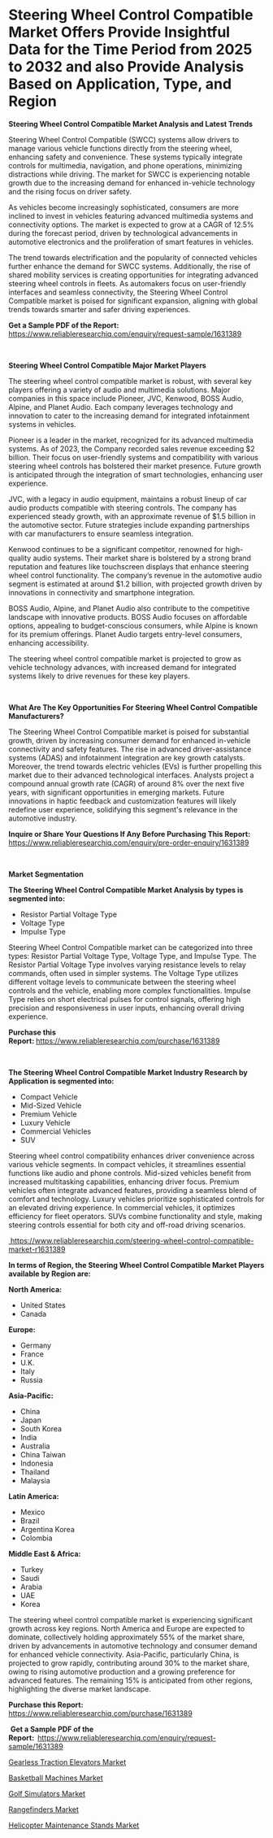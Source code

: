 <p><h1>Steering Wheel Control Compatible Market Offers Provide Insightful Data for the Time Period from 2025 to 2032 and also Provide Analysis Based on Application, Type, and Region</h1></p><p><strong>Steering Wheel Control Compatible Market Analysis and Latest Trends</strong></p>
<p><p>Steering Wheel Control Compatible (SWCC) systems allow drivers to manage various vehicle functions directly from the steering wheel, enhancing safety and convenience. These systems typically integrate controls for multimedia, navigation, and phone operations, minimizing distractions while driving. The market for SWCC is experiencing notable growth due to the increasing demand for enhanced in-vehicle technology and the rising focus on driver safety. </p><p>As vehicles become increasingly sophisticated, consumers are more inclined to invest in vehicles featuring advanced multimedia systems and connectivity options. The market is expected to grow at a CAGR of 12.5% during the forecast period, driven by technological advancements in automotive electronics and the proliferation of smart features in vehicles. </p><p>The trend towards electrification and the popularity of connected vehicles further enhance the demand for SWCC systems. Additionally, the rise of shared mobility services is creating opportunities for integrating advanced steering wheel controls in fleets. As automakers focus on user-friendly interfaces and seamless connectivity, the Steering Wheel Control Compatible market is poised for significant expansion, aligning with global trends towards smarter and safer driving experiences.</p></p>
<p><strong>Get a Sample PDF of the Report:&nbsp;</strong> <a href="https://www.reliableresearchiq.com/enquiry/request-sample/1631389?utm_campaign=99&utm_medium=2&utm_source=Github&utm_content=ia&utm_term=21022025&utm_id=steering-wheel-control-compatible">https://www.reliableresearchiq.com/enquiry/request-sample/1631389</a></p>
<p>&nbsp;</p>
<p><strong>Steering Wheel Control Compatible Major Market Players</strong></p>
<p><p>The steering wheel control compatible market is robust, with several key players offering a variety of audio and multimedia solutions. Major companies in this space include Pioneer, JVC, Kenwood, BOSS Audio, Alpine, and Planet Audio. Each company leverages technology and innovation to cater to the increasing demand for integrated infotainment systems in vehicles.</p><p>Pioneer is a leader in the market, recognized for its advanced multimedia systems. As of 2023, the Company recorded sales revenue exceeding $2 billion. Their focus on user-friendly systems and compatibility with various steering wheel controls has bolstered their market presence. Future growth is anticipated through the integration of smart technologies, enhancing user experience.</p><p>JVC, with a legacy in audio equipment, maintains a robust lineup of car audio products compatible with steering controls. The company has experienced steady growth, with an approximate revenue of $1.5 billion in the automotive sector. Future strategies include expanding partnerships with car manufacturers to ensure seamless integration.</p><p>Kenwood continues to be a significant competitor, renowned for high-quality audio systems. Their market share is bolstered by a strong brand reputation and features like touchscreen displays that enhance steering wheel control functionality. The company’s revenue in the automotive audio segment is estimated at around $1.2 billion, with projected growth driven by innovations in connectivity and smartphone integration.</p><p>BOSS Audio, Alpine, and Planet Audio also contribute to the competitive landscape with innovative products. BOSS Audio focuses on affordable options, appealing to budget-conscious consumers, while Alpine is known for its premium offerings. Planet Audio targets entry-level consumers, enhancing accessibility.</p><p>The steering wheel control compatible market is projected to grow as vehicle technology advances, with increased demand for integrated systems likely to drive revenues for these key players.</p></p>
<p>&nbsp;</p>
<p><strong>What Are The Key Opportunities For Steering Wheel Control Compatible Manufacturers?</strong></p>
<p><p>The Steering Wheel Control Compatible market is poised for substantial growth, driven by increasing consumer demand for enhanced in-vehicle connectivity and safety features. The rise in advanced driver-assistance systems (ADAS) and infotainment integration are key growth catalysts. Moreover, the trend towards electric vehicles (EVs) is further propelling this market due to their advanced technological interfaces. Analysts project a compound annual growth rate (CAGR) of around 8% over the next five years, with significant opportunities in emerging markets. Future innovations in haptic feedback and customization features will likely redefine user experience, solidifying this segment's relevance in the automotive industry.</p></p>
<p><strong>Inquire or Share Your Questions If Any Before Purchasing This Report:</strong> <a href="https://www.reliableresearchiq.com/enquiry/pre-order-enquiry/1631389?utm_campaign=99&utm_medium=2&utm_source=Github&utm_content=ia&utm_term=21022025&utm_id=steering-wheel-control-compatible">https://www.reliableresearchiq.com/enquiry/pre-order-enquiry/1631389</a></p>
<p>&nbsp;</p>
<p><strong>Market Segmentation</strong></p>
<p><strong>The Steering Wheel Control Compatible Market Analysis by types is segmented into:</strong></p>
<p><ul><li>Resistor Partial Voltage Type</li><li>Voltage Type</li><li>Impulse Type</li></ul></p>
<p><p>Steering Wheel Control Compatible market can be categorized into three types: Resistor Partial Voltage Type, Voltage Type, and Impulse Type. The Resistor Partial Voltage Type involves varying resistance levels to relay commands, often used in simpler systems. The Voltage Type utilizes different voltage levels to communicate between the steering wheel controls and the vehicle, enabling more complex functionalities. Impulse Type relies on short electrical pulses for control signals, offering high precision and responsiveness in user inputs, enhancing overall driving experience.</p></p>
<p><strong>Purchase this Report:&nbsp;</strong><a href="https://www.reliableresearchiq.com/purchase/1631389?utm_campaign=99&utm_medium=2&utm_source=Github&utm_content=ia&utm_term=21022025&utm_id=steering-wheel-control-compatible">https://www.reliableresearchiq.com/purchase/1631389</a></p>
<p>&nbsp;</p>
<p><strong>The Steering Wheel Control Compatible Market Industry Research by Application is segmented into:</strong></p>
<p><ul><li>Compact Vehicle</li><li>Mid-Sized Vehicle</li><li>Premium Vehicle</li><li>Luxury Vehicle</li><li>Commercial Vehicles</li><li>SUV</li></ul></p>
<p><p>Steering wheel control compatibility enhances driver convenience across various vehicle segments. In compact vehicles, it streamlines essential functions like audio and phone controls. Mid-sized vehicles benefit from increased multitasking capabilities, enhancing driver focus. Premium vehicles often integrate advanced features, providing a seamless blend of comfort and technology. Luxury vehicles prioritize sophisticated controls for an elevated driving experience. In commercial vehicles, it optimizes efficiency for fleet operators. SUVs combine functionality and style, making steering controls essential for both city and off-road driving scenarios.</p></p>
<p><a href="https://www.reliableresearchiq.com/steering-wheel-control-compatible-market-r1631389?utm_campaign=99&utm_medium=2&utm_source=Github&utm_content=ia&utm_term=21022025&utm_id=steering-wheel-control-compatible">&nbsp;https://www.reliableresearchiq.com/steering-wheel-control-compatible-market-r1631389</a></p>
<p><strong>In terms of Region, the Steering Wheel Control Compatible Market Players available by Region are:</strong></p>
<p>
    <p> <strong> North America: </strong>
        <ul>
            <li>United States</li>
            <li>Canada</li>
        </ul>
        </p> 
    <p> <strong> Europe: </strong>
        <ul>
            <li>Germany</li>
            <li>France</li>
            <li>U.K.</li>
            <li>Italy</li>
            <li>Russia</li>
        </ul>
        </p> 
    <p> <strong> Asia-Pacific: </strong>
        <ul>
            <li>China</li>
            <li>Japan</li>
            <li>South Korea</li>
            <li>India</li>
            <li>Australia</li>
            <li>China Taiwan</li>
            <li>Indonesia</li>
            <li>Thailand</li>
            <li>Malaysia</li>
        </ul>
        </p> 
    <p> <strong> Latin America: </strong>
        <ul>
            <li>Mexico</li>
            <li>Brazil</li>
            <li>Argentina Korea</li>
            <li>Colombia</li>
        </ul>
        </p> 
    <p> <strong> Middle East & Africa: </strong>
        <ul>
            <li>Turkey</li>
            <li>Saudi</li>
            <li>Arabia</li>
            <li>UAE</li>
            <li>Korea</li>
        </ul>
    </p>
    </p>
<p><p>The steering wheel control compatible market is experiencing significant growth across key regions. North America and Europe are expected to dominate, collectively holding approximately 55% of the market share, driven by advancements in automotive technology and consumer demand for enhanced vehicle connectivity. Asia-Pacific, particularly China, is projected to grow rapidly, contributing around 30% to the market share, owing to rising automotive production and a growing preference for advanced features. The remaining 15% is anticipated from other regions, highlighting the diverse market landscape.</p></p>
<p><strong>Purchase this Report: </strong><a href="https://www.reliableresearchiq.com/purchase/1631389?utm_campaign=99&utm_medium=2&utm_source=Github&utm_content=ia&utm_term=21022025&utm_id=steering-wheel-control-compatible">https://www.reliableresearchiq.com/purchase/1631389</a></p>
<p>&nbsp;<strong>Get a Sample PDF of the Report:&nbsp;&nbsp;</strong><a href="https://www.reliableresearchiq.com/enquiry/request-sample/1631389?utm_campaign=99&utm_medium=2&utm_source=Github&utm_content=ia&utm_term=21022025&utm_id=steering-wheel-control-compatible">https://www.reliableresearchiq.com/enquiry/request-sample/1631389</a></p>
<p><strong></strong></p>
<p><p><a href="https://github.com/ParvinKhatun77/Market-Research-Report-List-1/blob/main/gearless-traction-elevators-market.md?utm_campaign=99&utm_medium=2&utm_source=Github&utm_content=ia&utm_term=21022025&utm_id=steering-wheel-control-compatible">Gearless Traction Elevators Market</a></p><p><a href="https://github.com/abbislposival/Market-Research-Report-List-1/blob/main/basketball-machines-market.md?utm_campaign=99&utm_medium=2&utm_source=Github&utm_content=ia&utm_term=21022025&utm_id=steering-wheel-control-compatible">Basketball Machines Market</a></p><p><a href="https://github.com/DixieGrimes/Market-Research-Report-List-1/blob/main/golf-simulators-market.md?utm_campaign=99&utm_medium=2&utm_source=Github&utm_content=ia&utm_term=21022025&utm_id=steering-wheel-control-compatible">Golf Simulators Market</a></p><p><a href="https://github.com/julyju69/Market-Research-Report-List-6/blob/main/rangefinders-market.md?utm_campaign=99&utm_medium=2&utm_source=Github&utm_content=ia&utm_term=21022025&utm_id=steering-wheel-control-compatible">Rangefinders Market</a></p><p><a href="https://github.com/nathandecarvalho/Market-Research-Report-List-6/blob/main/helicopter-maintenance-stands-market.md?utm_campaign=99&utm_medium=2&utm_source=Github&utm_content=ia&utm_term=21022025&utm_id=steering-wheel-control-compatible">Helicopter Maintenance Stands Market</a></p></p>